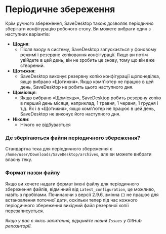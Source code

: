 # Періодичне збереження
Крім ручного збереження, SaveDesktop також дозволяє періодично зберігати конфігурацію робочого столу. Ви можете вибрати один з наступних варіантів:
- **Щодня**:
  - Після входу в систему, SaveDesktop запускається у фоновому режимі і резервне копіювання конфігурації. Якщо ви потім увійдете в цей день, він не зробить це знову, тому що він вже створений.
- **Щотижня**:
  - SaveDesktop виконує резервну копію конфігурації щопонеділка, якщо вибрано «Щотижня». Якщо комп'ютер не працює в цей день, SaveDesktop не робить цього наступного дня.
- **Щомісяця**:
  - Якщо вибрано «Щомісяця», SaveDesktop робить резервну копію в перший день місяця, наприклад, 1 травня, 1 червня, 1 грудня і т.д. Як і в «Щотижня», якщо комп'ютер не працює в цей день, SaveDesktop не виконує його наступного дня.
- **Ніколи**:
  - Нічого не відбувається

### Де зберігаються файли періодичного збереження?
Стандартна тека для періодичного збереження є `/home/user/Downloads/SaveDesktop/archives`, але ви можете вибрати власну теку.

### Формат назви файлу
Якщо ви хочете надати формат імені файлу для періодичного збереження файлів, відмінний від `Latest_configuration`, це можливо, навіть з пробілами. Починаючи з версії 2.9.6, змінна `{}` не працює для встановлення поточної дати, оскільки тепер під час кожного періодичного збереження вихідний файл резервної копії перезаписується.

_Якщо у вас є якісь запитання, відкрийте новий `Issues` у GitHub репозиторії._
